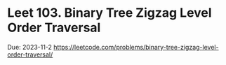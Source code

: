 # Leet 103. Binary Tree Zigzag Level Order Traversal

Due: 2023-11-2
https://leetcode.com/problems/binary-tree-zigzag-level-order-traversal/
